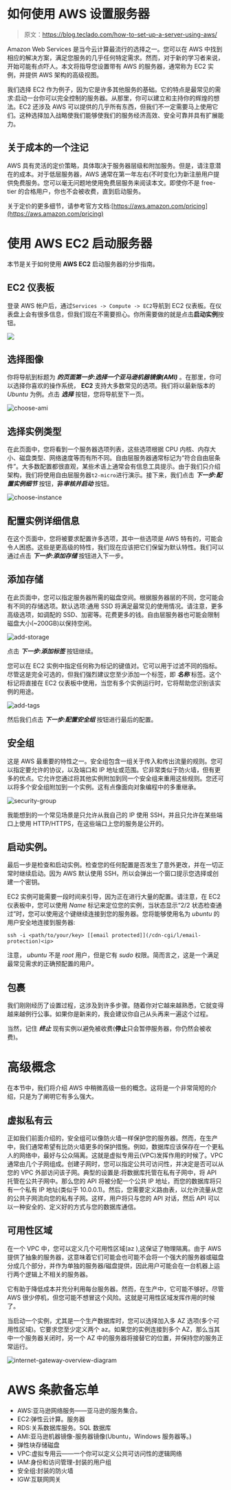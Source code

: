 # 如何使用 AWS 设置服务器

> 原文：<https://blog.teclado.com/how-to-set-up-a-server-using-aws/>

Amazon Web Services 是当今云计算最流行的选择之一。您可以在 AWS 中找到相应的解决方案，满足您服务的几乎任何特定需求。然而，对于新的学习者来说，开始可能有点吓人。本文将指导您设置带有 AWS 的服务器，通常称为 EC2 实例，并提供 AWS 架构的高级视图。

我们选择 EC2 作为例子，因为它是许多其他服务的基础。它的特点是最常见的需求:启动一台你可以完全控制的服务器。从那里，你可以建立和主持你的辉煌的想法。EC2 还涉及 AWS 可以提供的几乎所有东西，但我们不一定需要马上使用它们。这种选择加入战略使我们能够使我们的服务经济高效、安全可靠并具有扩展能力。

## 关于成本的一个注记

AWS 具有灵活的定价策略，具体取决于服务器层级和附加服务。但是，请注意潜在的成本。对于低层服务器，AWS 通常在第一年左右(不时变化)为新注册用户提供免费服务。您可以毫无问题地使用免费层服务来阅读本文。即使你不是 free-tier 的合格用户，你也不会被收费，直到启动服务。

关于定价的更多细节，请参考官方文档:[https://aws.amazon.com/pricing](https://aws.amazon.com/pricing)

# 使用 AWS EC2 启动服务器

本节是关于如何使用 **AWS EC2** 启动服务器的分步指南。

## EC2 仪表板

登录 AWS 帐户后，通过`Services -> Compute -> EC2`导航到 EC2 仪表板。在仪表盘上会有很多信息，但我们现在不需要担心。你所需要做的就是点击**启动实例**按钮。

![](img/5ab0c07d6b4251ad1f8f1b50796ee755.png)

## 选择图像

你将导航到标题为 ***的页面第一步:选择一个亚马逊机器镜像(AMI)*** 。在那里，你可以选择你喜欢的操作系统， **EC2** 支持大多数常见的选项。我们将以最新版本的 *Ubuntu* 为例。点击 ***选择*** 按钮，您将导航至下一页。

![choose-ami](img/58c6672201d531681336fb79d8c32678.png)

## 选择实例类型

在此页面中，您将看到一个服务器选项列表，这些选项根据 CPU 内核、内存大小、磁盘类型、网络速度等而有所不同。自由层服务器通常标记为“符合自由层条件”。大多数配置都很直观，某些术语上通常会有信息工具提示。由于我们只介绍架构，我们将使用自由层服务器`t2-micro`进行演示。接下来，我们点击 ***下一步:配置实例细节*** 按钮，**非*****审核并启动*** 按钮。

![choose-instance](img/8dc6f64fadbe623667bc894db64cc980.png)

## 配置实例详细信息

在这个页面中，您将被要求配置许多选项，其中一些选项是 AWS 特有的，可能会令人困惑。这些是更高级的特性，我们现在应该把它们保留为默认特性。我们可以通过点击 ***下一步:添加存储*** 按钮进入下一步。

## 添加存储

在此页面中，您可以指定服务器所需的磁盘空间。根据服务器层的不同，您可能会有不同的存储选项。默认选项:通用 SSD 将满足最常见的使用情况。请注意，更多高级选项，如调配的 SSD、加密等。花费更多的钱。自由层服务器也可能会限制磁盘大小(~200GB)以保持空闲。

![add-storage](img/67e47196aa68ac5443b845ed857645fd.png)

点击 ***下一步:添加标签*** 按钮继续。

您可以在 EC2 实例中指定任何称为标记的键值对。它可以用于过滤不同的指标。尽管这是完全可选的，但我们强烈建议您至少添加一个标签，即 ***名称*** 标签。这个标记将直接在 EC2 仪表板中使用，当您有多个实例运行时，它将帮助您识别该实例的用途。

![add-tags](img/430890626c2610f4dcefddd83cb61fa7.png)

然后我们点击 ***下一步:配置安全组*** 按钮进行最后的配置。

## 安全组

这是 AWS 最重要的特性之一。安全组包含一组关于传入和传出流量的规则。您可以指定要允许的协议，以及端口和 IP 地址或范围。它非常类似于防火墙，但有更多的优点。它允许您通过将其他实例附加到同一个安全组来重用这些规则。您还可以将多个安全组附加到一个实例。这有点像面向对象编程中的多重继承。

![security-group](img/00a17fa5079c6d777545bc9c93c90333.png)

我能想到的一个常见场景是只允许从我自己的 IP 使用 SSH，并且只允许在某些端口上使用 HTTP/HTTPS，在这些端口上您的服务是公开的。

## 启动实例。

最后一步是检查和启动实例。检查您的任何配置是否发生了意外更改，并在一切正常时继续启动。因为 AWS 默认使用 SSH，所以会弹出一个窗口提示您选择或创建一个密钥。

EC2 实例可能需要一段时间来引导，因为正在进行大量的配置。请注意，在 EC2 仪表板中，您可以使用 *Name* 标记来定位您的实例，当状态显示“2/2 状态检查通过”时，您可以使用这个键继续连接到您的服务器。您将能够使用名为 *ubuntu* 的用户安全地连接到服务器:

```
ssh -i <path/to/your/key> [[email protected]](/cdn-cgi/l/email-protection)<ip> 
```

注意， *ubuntu* 不是 *root* 用户，但是它有 *sudo* 权限。简而言之，这是一个满足最常见需求的正确预配置的用户。

## 包裹

我们刚刚经历了设置过程，这涉及到许多步骤。随着你对它越来越熟悉，它就变得越来越例行公事。如果你是新来的，我会建议你自己从头再来一遍这个过程。

当然，记住 ***终止*** 现有实例以避免被收费(**停止**只会暂停服务器，你仍然会被收费)。

# 高级概念

在本节中，我们将介绍 AWS 中稍微高级一些的概念。这将是一个非常简短的介绍，只是为了阐明它有多么强大。

## 虚拟私有云

正如我们前面介绍的，安全组可以像防火墙一样保护您的服务器。然而，在生产中，我们通常希望有比防火墙更多的保护措施。例如，数据库应该保存在一个更私人的网络中，最好与公众隔离。这就是虚拟专用云(VPC)发挥作用的时候了。VPC 通常由几个子网组成。创建子网时，您可以指定公共可访问性，并决定是否可以从您的 VPC 外部访问该子网。典型的设置是:将数据库托管在私有子网中，将 API 托管在公共子网中。那么您的 API 将被分配一个公共 IP 地址，而您的数据库将只有一个私有 IP 地址(类似于 10.0.0.1)。然后，您需要定义路由表，以允许流量从您的公共子网流向您的私有子网。这样，用户将只与您的 API 对话，然后 API 可以以一种安全的、定义好的方式与您的数据库通信。

## 可用性区域

在一个 VPC 中，您可以定义几个可用性区域(az ),这保证了物理隔离。由于 AWS 提供了抽象的服务器，这意味着它们可能会也可能不会将一个强大的服务器或磁盘分成几个部分，并作为单独的服务器/磁盘提供，因此用户可能会在一台机器上运行两个逻辑上不相关的服务器。

它有助于降低成本并充分利用每台服务器。然而，在生产中，它可能不够好。尽管 AWS 很少停机，但您可能不想冒这个风险。这就是可用性区域发挥作用的时候了。

当启动一个实例，尤其是一个生产数据库时，您可以选择加入多 AZ 选项(多个可用性区域)。它要求您至少定义两个 az。如果您的实例连接到多个 AZ，那么当其中一个服务器关闭时，另一个 AZ 中的服务器将接替它的位置，并保持您的服务正常运行。

![internet-gateway-overview-diagram](img/531f314e6a582e0ba1f0186fbf38c9f5.png)

# AWS 条款备忘单

*   AWS:亚马逊网络服务——亚马逊的服务集合。
*   EC2:弹性云计算。服务器
*   RDS:关系数据库服务。SQL 数据库
*   AMI:亚马逊机器镜像-服务器镜像(Ubuntu，Windows 服务器等。)
*   弹性块存储磁盘
*   VPC:虚拟专用云——一个你可以定义公共可访问性的逻辑网络
*   IAM:身份和访问管理-封装的用户组
*   安全组:封装的防火墙
*   IGW:互联网网关
